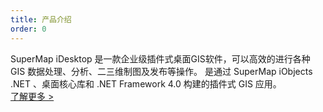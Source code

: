 ```yaml
---
title: 产品介绍
order: 0
---
```


SuperMap iDesktop 是一款企业级插件式桌面GIS软件，可以高效的进行各种 GIS 数据处理、分析、二三维制图及发布等操作。 是通过 SuperMap iObjects .NET 、桌面核心库和 .NET Framework 4.0 构建的插件式 GIS 应用。   
[了解更多 >](guides/ProductIntro/ProductIntro)
